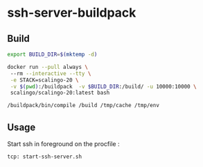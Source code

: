 # ssh-server-buildpack

## Build 

```sh
export BUILD_DIR=$(mktemp -d)

docker run --pull always \                                            
 --rm --interactive --tty \
 -e STACK=scalingo-20 \
 -v $(pwd):/buildpack  -v $BUILD_DIR:/build/ -u 10000:10000 \
 scalingo/scalingo-20:latest bash

/buildpack/bin/compile /build /tmp/cache /tmp/env
```


## Usage 
Start ssh in foreground on the procfile : 

```
tcp: start-ssh-server.sh
```